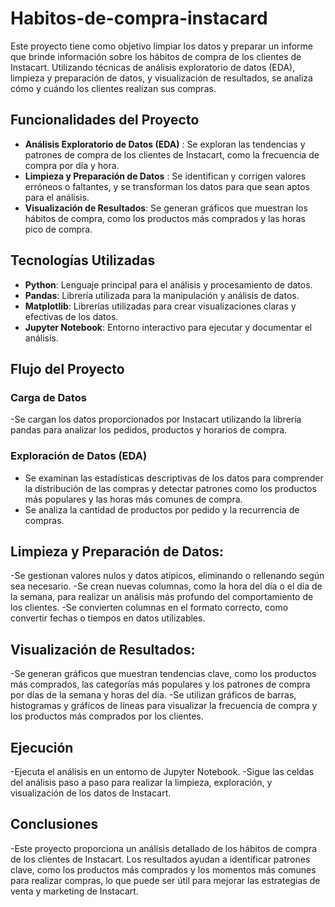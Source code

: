 # Habitos-de-compra-instacard

Este proyecto tiene como objetivo limpiar los datos y preparar un informe que brinde información sobre los hábitos de compra de los clientes de Instacart. Utilizando técnicas de análisis exploratorio de datos (EDA), limpieza y preparación de datos, y visualización de resultados, se analiza cómo y cuándo los clientes realizan sus compras.

## Funcionalidades del Proyecto

- **Análisis Exploratorio de Datos (EDA)** : Se exploran las tendencias y patrones de compra de los clientes de Instacart, como la frecuencia de compra por día y hora.
- **Limpieza y Preparación de Datos** : Se identifican y corrigen valores erróneos o faltantes, y se transforman los datos para que sean aptos para el análisis.
- **Visualización de Resultados**: Se generan gráficos que muestran los hábitos de compra, como los productos más comprados y las horas pico de compra.


## Tecnologías Utilizadas

- **Python**: Lenguaje principal para el análisis y procesamiento de datos.
- **Pandas**: Librería utilizada para la manipulación y análisis de datos.
- **Matplotlib**: Librerías utilizadas para crear visualizaciones claras y efectivas de los datos.
- **Jupyter Notebook**: Entorno interactivo para ejecutar y documentar el análisis.

## Flujo del Proyecto
### Carga de Datos
-Se cargan los datos proporcionados por Instacart utilizando la librería pandas para analizar los pedidos, productos y horarios de compra.

### Exploración de Datos (EDA)
- Se examinan las estadísticas descriptivas de los datos para comprender la distribución de las compras y detectar patrones como los productos más populares y las horas más comunes de compra.
- Se analiza la cantidad de productos por pedido y la recurrencia de compras.


## Limpieza y Preparación de Datos:

-Se gestionan valores nulos y datos atípicos, eliminando o rellenando según sea necesario.
-Se crean nuevas columnas, como la hora del día o el día de la semana, para realizar un análisis más profundo del comportamiento de los clientes.
-Se convierten columnas en el formato correcto, como convertir fechas o tiempos en datos utilizables.

## Visualización de Resultados:

-Se generan gráficos que muestran tendencias clave, como los productos más comprados, las categorías más populares y los patrones de compra por días de la semana y horas del día.
-Se utilizan gráficos de barras, histogramas y gráficos de líneas para visualizar la frecuencia de compra y los productos más comprados por los clientes.

## Ejecución
-Ejecuta el análisis en un entorno de Jupyter Notebook. 
-Sigue las celdas del análisis paso a paso para realizar la limpieza, exploración, y visualización de los datos de Instacart.

## Conclusiones
-Este proyecto proporciona un análisis detallado de los hábitos de compra de los clientes de Instacart. Los resultados ayudan a identificar patrones clave, como los productos más comprados y los momentos más comunes para realizar compras, lo que puede ser útil para mejorar las estrategias de venta y marketing de Instacart.
